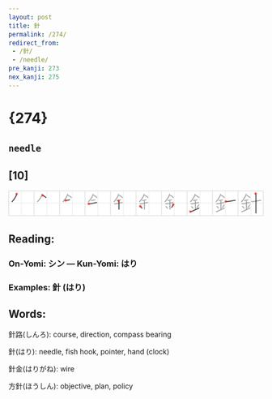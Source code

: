 ```yaml
---
layout: post
title: 針
permalink: /274/
redirect_from:
 - /針/
 - /needle/
pre_kanji: 273
nex_kanji: 275
---
```


# {274}

## `needle`

## [10]

<div class="stroke"><img src="../images/E9879D.png" /></div>

## Reading:

### On-Yomi: シン &mdash; Kun-Yomi: はり

### Examples: 針 (はり)

## Words:

針路(しんろ): course, direction, compass bearing

針(はり): needle, fish hook, pointer, hand (clock)

針金(はりがね): wire

方針(ほうしん): objective, plan, policy
